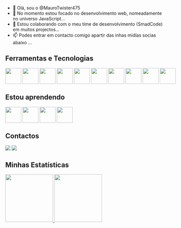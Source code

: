 - 👋 Olá, sou o @MauroTwister475
- 👀 No momento  estou focado no desenvolvimento web, nomeadamente no universo JavaScript...
- 💞️ Estou colaborando com o meu time de desenvolvimento (SmadCode) em muitos projectos...
- 📫 Podes entrar em contacto comigo apartir das inhas midías socias abaixo ...

## Ferramentas e Tecnologias

  <div style="display: flex; gap: 4px">
    <img src="https://cdn.jsdelivr.net/gh/devicons/devicon/icons/html5/html5-original.svg" width="50" />
    <img src="https://cdn.jsdelivr.net/gh/devicons/devicon/icons/css3/css3-original.svg" width="50"/>
    <img src="https://cdn.jsdelivr.net/gh/devicons/devicon/icons/javascript/javascript-original.svg" width="50"/>
    <img src="https://cdn.jsdelivr.net/gh/devicons/devicon/icons/react/react-original.svg" width="50"/>
    <img src="https://cdn.jsdelivr.net/gh/devicons/devicon/icons/tailwindcss/tailwindcss-plain.svg" width="50"/>
    <img src="https://cdn.jsdelivr.net/gh/devicons/devicon/icons/fastapi/fastapi-original.svg" width="50"/>
    <img src="https://cdn.jsdelivr.net/gh/devicons/devicon/icons/csharp/csharp-original.svg" width="50"/>
    <img src="https://cdn.jsdelivr.net/gh/devicons/devicon/icons/mysql/mysql-original.svg" width="50"/>
    <img src="https://cdn.jsdelivr.net/gh/devicons/devicon/icons/git/git-original.svg" width="50"/>
    <img src="https://cdn.jsdelivr.net/gh/devicons/devicon/icons/npm/npm-original-wordmark.svg" width="50"/>
  </div>

## Estou aprendendo

  <div style="display: flex; gap: 4px; align-items: center;">
    <img src="https://cdn.jsdelivr.net/gh/devicons/devicon/icons/typescript/typescript-original.svg" width="50"/>
    <img src="https://cdn.jsdelivr.net/gh/devicons/devicon/icons/nodejs/nodejs-original.svg" width="50"/>
    <img src="https://cdn.jsdelivr.net/gh/devicons/devicon/icons/express/express-original.svg" width="50"/>
    <img src="https://cdn.jsdelivr.net/gh/devicons/devicon/icons/nextjs/nextjs-original-wordmark.svg" width="50"/>
 </div>

## Contactos
<div>
  <a href = "mailto:contato@maurotwister475@gmail.com"><img loading="lazy" src="https://img.shields.io/badge/Gmail-D14836?style=for-the-badge&logo=gmail&logoColor=white" target="_blank"></a>
  <a href="https://www.linkedin.com/in/mauro-dinis-00475526a/" target="_blank"><img loading="lazy" src="https://img.shields.io/badge/-LinkedIn-%230077B5?style=for-the-badge&logo=linkedin&logoColor=white" target="_blank"></a>   
</div>

## Minhas Estatísticas
<div style="display: flex;">
  <a href="https://github.com/MauroTwister475">
  <img loading="lazy" height="150em" src="https://github-readme-stats.vercel.app/api/top-langs/?username=MauroTwister475&layout=compact&langs_count=7&theme=dracula"/>
  <img loading="lazy" height="150em" src="https://github-readme-stats.vercel.app/api?username=MauroTwister475&show_icons=true&theme=dracula&include_all_commits=true&count_private=true"/>
</div>

